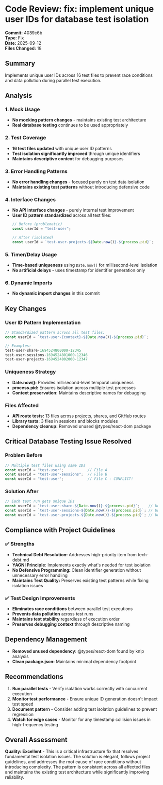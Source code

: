 # Code Review: fix: implement unique user IDs for database test isolation

**Commit:** 4089c6b  
**Type:** Fix  
**Date:** 2025-09-12  
**Files Changed:** 18  

## Summary
Implements unique user IDs across 16 test files to prevent race conditions and data pollution during parallel test execution.

## Analysis

### 1. Mock Usage
- **No mocking pattern changes** - maintains existing test architecture
- **Real database testing** continues to be used appropriately

### 2. Test Coverage
- **16 test files updated** with unique user ID patterns
- **Test isolation significantly improved** through unique identifiers
- **Maintains descriptive context** for debugging purposes

### 3. Error Handling Patterns
- **No error handling changes** - focused purely on test data isolation
- **Maintains existing test patterns** without introducing defensive code

### 4. Interface Changes
- **No API interface changes** - purely internal test improvement
- **User ID pattern standardized** across all test files:
  ```typescript
  // Before (problematic)
  const userId = "test-user";
  
  // After (isolated)  
  const userId = `test-user-projects-${Date.now()}-${process.pid}`;
  ```

### 5. Timer/Delay Usage
- **Time-based uniqueness** using `Date.now()` for millisecond-level isolation
- **No artificial delays** - uses timestamp for identifier generation only

### 6. Dynamic Imports
- **No dynamic import changes** in this commit

## Key Changes

### User ID Pattern Implementation
```typescript
// Standardized pattern across all test files:
const userId = `test-user-{context}-${Date.now()}-${process.pid}`;

// Examples:
test-user-share-1694524800000-12345
test-user-sessions-1694524801000-12346
test-user-projects-1694524802000-12347
```

### Uniqueness Strategy
- **Date.now():** Provides millisecond-level temporal uniqueness
- **process.pid:** Ensures isolation across multiple test processes
- **Context preservation:** Maintains descriptive names for debugging

### Files Affected
- **API route tests:** 13 files across projects, shares, and GitHub routes
- **Library tests:** 3 files in sessions and blocks modules
- **Dependency cleanup:** Removed unused @types/react-dom package

## Critical Database Testing Issue Resolved

### Problem Before
```typescript
// Multiple test files using same IDs
const userId = "test-user";           // File A
const userId = "test-user-sessions";  // File B
const userId = "test-user";           // File C - CONFLICT!
```

### Solution After  
```typescript
// Each test run gets unique IDs
const userId = `test-user-share-${Date.now()}-${process.pid}`;    // Unique
const userId = `test-user-sessions-${Date.now()}-${process.pid}`; // Unique
const userId = `test-user-projects-${Date.now()}-${process.pid}`; // Unique
```

## Compliance with Project Guidelines

### ✅ Strengths
- **Technical Debt Resolution:** Addresses high-priority item from tech-debt.md
- **YAGNI Principle:** Implements exactly what's needed for test isolation
- **No Defensive Programming:** Clean identifier generation without unnecessary error handling
- **Maintains Test Quality:** Preserves existing test patterns while fixing isolation issues

### ✅ Test Design Improvements
- **Eliminates race conditions** between parallel test executions
- **Prevents data pollution** across test runs
- **Maintains test stability** regardless of execution order
- **Preserves debugging context** through descriptive naming

## Dependency Management
- **Removed unused dependency:** @types/react-dom found by knip analysis
- **Clean package.json:** Maintains minimal dependency footprint

## Recommendations
1. **Run parallel tests** - Verify isolation works correctly with concurrent execution
2. **Monitor test performance** - Ensure unique ID generation doesn't impact test speed
3. **Document pattern** - Consider adding test isolation guidelines to prevent regression
4. **Watch for edge cases** - Monitor for any timestamp collision issues in high-frequency testing

## Overall Assessment
**Quality: Excellent** - This is a critical infrastructure fix that resolves fundamental test isolation issues. The solution is elegant, follows project guidelines, and addresses the root cause of race conditions without introducing complexity. The pattern is consistent across all affected files and maintains the existing test architecture while significantly improving reliability.